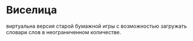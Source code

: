 # Виселица
виртуальна версия старой бумажной игры с возможностью загружать словари слов в неограниченном количестве.
